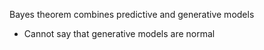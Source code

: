 Bayes theorem combines predictive and generative models
- Cannot say that generative models are normal
